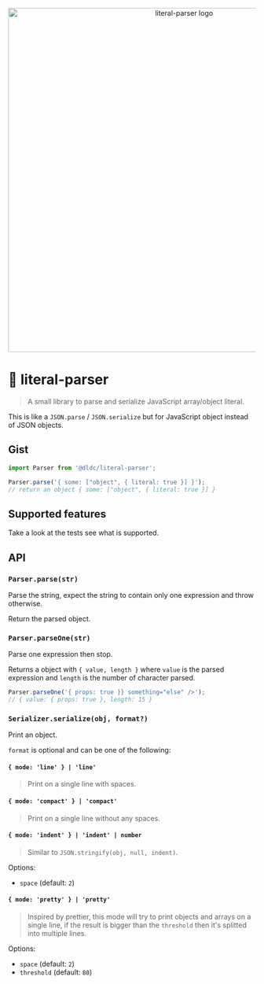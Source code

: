 <p align="center">
  <img src="https://raw.githubusercontent.com/etienne-dldc/literal-parser/main/design/logo.svg" width="700" alt="literal-parser logo">
</p>

# 🔎 literal-parser

> A small library to parse and serialize JavaScript array/object literal.

This is like a `JSON.parse` / `JSON.serialize` but for JavaScript object instead of JSON objects.

## Gist

```js
import Parser from '@dldc/literal-parser';

Parser.parse('{ some: ["object", { literal: true }] }');
// return an object { some: ["object", { literal: true }] }
```

## Supported features

Take a look at the tests see what is supported.

## API

### `Parser.parse(str)`

Parse the string, expect the string to contain only one expression and throw otherwise.

Return the parsed object.

### `Parser.parseOne(str)`

Parse one expression then stop.

Returns a object with `{ value, length }` where `value` is the parsed expression and `length` is the number of character parsed.

```js
Parser.parseOne('{ props: true }} something="else" />');
// { value: { props: true }, length: 15 }
```

### `Serializer.serialize(obj, format?)`

Print an object.

`format` is optional and can be one of the following:

#### `{ mode: 'line' } | 'line'`

> Print on a single line with spaces.

#### `{ mode: 'compact' } | 'compact'`

> Print on a single line without any spaces.

#### `{ mode: 'indent' } | 'indent' | number`

> Similar to `JSON.stringify(obj, null, indent)`.

Options:

- `space` (default: `2`)

#### `{ mode: 'pretty' } | 'pretty'`

> Inspired by prettier, this mode will try to print objects and arrays on a single line, if the result is bigger than the `threshold` then it's splitted into multiple lines.

Options:

- `space` (default: `2`)
- `threshold` (default: `80`)
